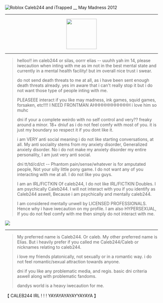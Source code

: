 
![Roblox Caleb244 and iTrapped __ May Madness 2012](https://github.com/user-attachments/assets/3e2c46f0-d08c-4d97-8e87-0348d128a7eb)

----------------------------------------------------------------------------------------------------------------------------

  <p align="center">
 <img width="100" height="100" src="[download (1)](https://github.com/user-attachments/assets/050d4073-066f-4b85-81d1-ac2191e82f1e)">
   
----------------------------------------------------------------------------------------------------------------------------

> helloo!! im caleb244 or silas, oorrr elias -- uuuhh yah im 14, please iwecaution when inting with me as im not in the best mental state and currently in a mental health facility! but im overall nice trust i swear.
>
> do not send death threats to me at all, as i have been sent enough death threats already. yes im aware that i can't really stop it but i do not want those type of people inting with me.
>
> PLEASEEE interact if you like may madness, ink games, squid games, forsaken, etc!!!! I NEED FRONTMAN AHHHHHHHHHHHH i love him so muhc
>
> dni if your a complete weirdo with no self control and very?? freaky around a minor. 18+ dniuf as i do not feel comfy with most of you. it is just my boundary so respect it if you dont like it.
>
> i am VERY anti social meaning i do not like starting conversations, at all. My anti sociality stems from my anxiety disorder, Generalized anxiety disorder. No i do not make my anxiety disorder my entire personality, I am just very anti social.
>
>
> dni tt/td/cd/ct -- Phantom pain/sense/whatever is for amputated people, Not your silly little pony game. I do not want any of you interacting with me at all. I do not like you guys.
>
> I am an IRL/FICTKIN Of caleb244, I do not like IRL/FICTKIN Doubles. I am psychically Caleb244. I will not interact with you if you identify as Caleb244 aswell, Because i am psychically and mentally caleb244.
>
> I am considered mentally unwell by LICENSED PROFESSIONALS. Hence why i have iwecaution on my profile. I am also HYPERSEXUAL, If you do not feel comfy with me then simply do not interact with me.




![](https://komarev.com/ghpvc/?username=ELLERN4TE&color=000000&label=FORUMMESSAGES&style=for-the-badge)

------------------------------------------------------------------------------------------------------------------------------------------------------------------------------------

> My preferred name is Caleb244. Or caleb. My other preferred name is Elias. But i heavily prefer if you called me Caleb244/Caleb or nicknames relating to caleb244.
>
> i love my friends platonically, not sexually or in a romantic way. i do not feel romantic/sexual attraction towards anyone.
>
> dni if you like any problematic media, and regis. basic dni criteria aswell along with problematic fandoms.
>
> dandys world is a heavy iwecaution for me.

【  CALEB244 IRL ! ! ! YAYAYAYAYAYYAYAYA  】　



